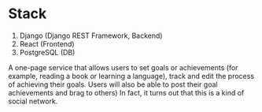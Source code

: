# Stack

1. Django (Django REST Framework, Backend)
2. React (Frontend)
3. PostgreSQL (DB)

A one-page service that allows users to set goals or achievements (for example, reading a book or learning a language), track and edit the process of achieving their goals. Users will also be able to post their goal achievements and brag to others) In fact, it turns out that this is a kind of social network.
